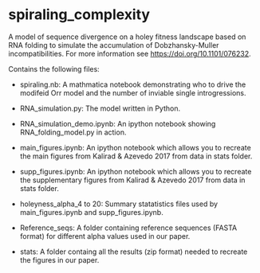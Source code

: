 # spiraling_complexity

A model of sequence divergence on a holey fitness landscape based on RNA folding to simulate the accumulation of Dobzhansky-Muller incompatibilities. For more information see https://doi.org/10.1101/076232.

Contains the following files:

+ spiraling.nb: A mathmatica notebook demonstrating who to drive the modifeid Orr model and the number of inviable single   introgressions.

+ RNA_simulation.py: The model written in Python.

+ RNA_simulation_demo.ipynb: An ipython notebook showing RNA_folding_model.py in action.  

+ main_figures.ipynb: An ipython notebook which allows you to recreate the main figures from Kalirad & Azevedo 2017 from data in stats folder.

+ supp_figures.ipynb: An ipython notebook which allows you to recreate the supplementary figures from Kalirad & Azevedo 2017 from data in stats folder.

+ holeyness_alpha_4 to 20: Summary statatistics files used by main_figures.ipynb and supp_figures.ipynb. 

+ Reference_seqs:  A folder containing reference sequences (FASTA format) for different alpha values used in our paper.

+ stats: A folder containg all the results (zip format) needed to recreate the figures in our paper.



